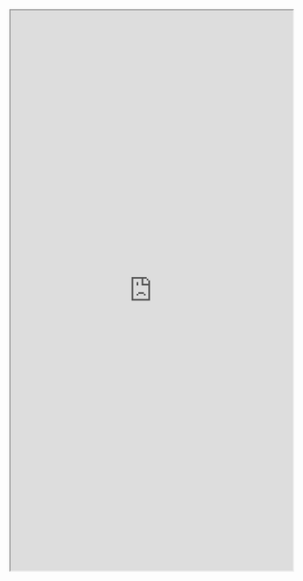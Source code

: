 <div>
<iframe src="https://mozilla.github.io/pdf.js/web/viewer.html?file=https://xiaochao.kutina.cn/法律法规/中华人民共和国数据安全法.pdf" width="100%" height=1000px></iframe>
</div>
